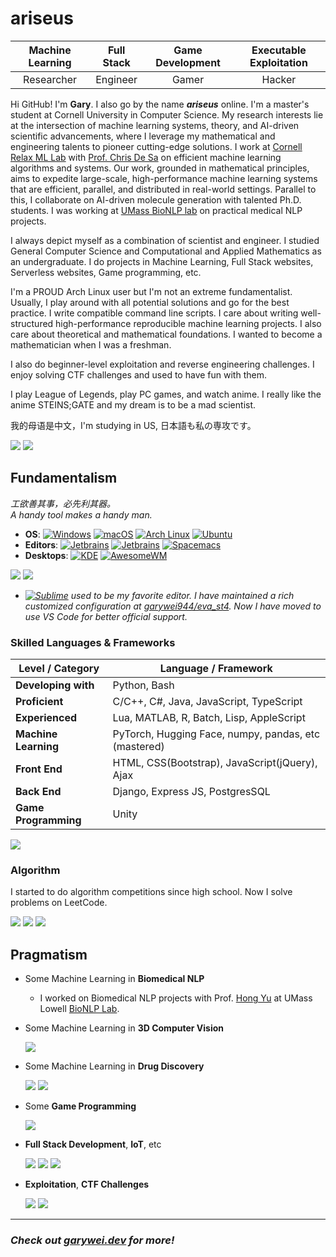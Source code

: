 # ariseus

| Machine Learning | Full Stack | Game Development | Executable Exploitation |
|:----------------:|:----------:|:----------------:|:-------------------:|
|    Researcher    |  Engineer  |      Gamer       |       Hacker        |

Hi GitHub! I'm **Gary**. I also go by the name ***ariseus*** online.
I'm a master's student at Cornell University in Computer Science.
My research interests lie at the intersection of machine learning systems, theory, and AI-driven scientific advancements, where I leverage my mathematical and engineering talents to pioneer cutting-edge solutions.
I work at [Cornell Relax ML Lab](https://relax-ml.cs.cornell.edu/) with [Prof. Chris De Sa](https://www.cs.cornell.edu/~cdesa/) on efficient machine learning algorithms and systems.
Our work, grounded in mathematical principles, aims to expedite large-scale, high-performance machine learning systems that are efficient, parallel, and distributed in real-world settings.
Parallel to this, I collaborate on AI-driven molecule generation with talented Ph.D. students.
I was working at [UMass BioNLP lab](https://bio-nlp.org/) on practical medical NLP projects.

I always depict myself as a combination of scientist and engineer.
I studied General Computer Science and Computational and Applied Mathematics
as an undergraduate.
I do projects in Machine Learning, Full Stack websites, Serverless websites,
Game programming, etc.

I'm a PROUD Arch Linux user but I'm not an extreme fundamentalist.
Usually, I play around with all potential solutions and go for the best
practice.
I write compatible command line scripts.
I care about writing well-structured high-performance reproducible machine
learning projects.
I also care about theoretical and mathematical foundations.
I wanted to become a mathematician when I was a freshman.

I also do beginner-level exploitation and reverse engineering challenges.
I enjoy solving CTF challenges and used to have fun with them.

I play League of Legends, play PC games, and watch anime.
I really like the anime STEINS;GATE and my dream is to be a mad scientist.

我的母语是中文，I'm studying in US, 日本語も私の専攻です。

[![](https://github-readme-stats.vercel.app/api?username=garywei944&show_icons=true&layout=compact)](https://github.com/garywei944)
[![](https://github-readme-stats.vercel.app/api/top-langs/?username=garywei944&layout=compact)](https://wakatime.com/@garywei944)

## Fundamentalism

*工欲善其事，必先利其器。<br>
A handy tool makes a handy man.*

- **OS**:
  [![Windows](https://img.shields.io/badge/Windows-10-66ccff?logo=windows&logoColor=white)](https://github.com/garywei944/eva_windows)
  [![macOS](https://img.shields.io/badge/macOS-Sonoma-66ffcc?logo=apple&logoColor=white)](https://www.apple.com/macos/big-sur/)
  [![Arch Linux](https://img.shields.io/badge/Arch%20Linux-latest-ccff66?logo=arch%20linux&logoColor=white)](https://github.com/garywei944/eva_arch)
  [![Ubuntu](https://img.shields.io/badge/Ubuntu-20.04-ffcc66?logo=ubuntu&logoColor=white)](https://github.com/garywei944/eva_ubuntu)
- **Editors**:
  [![Jetbrains](https://img.shields.io/badge/Jetbrains-IDE-ffcc66?logo=jetbrains&logoColor=white)](https://www.jetbrains.com/products/)
  [![Jetbrains](https://img.shields.io/badge/VS-Code-ff66cc?logo=visual%20studio%20code&logoColor=white)](https://code.visualstudio.com/)
  [![Spacemacs](https://img.shields.io/badge/Spacemacs-evil-cc66ff?logo=spacemacs&logoColor=white)](https://github.com/garywei944/.spacemacs.d)
- **Desktops**:
  [![KDE](https://img.shields.io/badge/DE-KDE-e6770b?logo=kde&logoColor=white)](https://github.com/garywei944/eva_arch)
  [![AwesomeWM](https://img.shields.io/badge/WM-AwesomeWM-d3290f?logo=awesomewm&logoColor=white)](https://github.com/garywei944/eva_arch/tree/main/.config/awesome)

[![](https://github-readme-stats.vercel.app/api/pin/?username=garywei944&repo=eva_arch&theme=light)](https://github.com/garywei944/eva_arch)
[![](https://github-readme-stats.vercel.app/api/pin/?username=garywei944&repo=eva_init&theme=light)](https://github.com/garywei944/eva_init)

- *[![Sublime](https://img.shields.io/badge/Sublime%20Text-4-ff66cc?logo=sublime%20text&logoColor=white)](https://github.com/garywei944/eva_st4)
  used to be my favorite editor. I have maintained a rich customized
  configuration at [garywei944/eva_st4](https://github.com/garywei944/eva_st4).
  Now I have moved to use VS Code for better official support.*

### Skilled Languages & Frameworks

| Level / Category     | Language / Framework                                 |
|----------------------|------------------------------------------------------|
| **Developing with**  | Python, Bash                                         |
| **Proficient**       | C/C++, C#, Java, JavaScript, TypeScript              |
| **Experienced**      | Lua, MATLAB, R, Batch, Lisp, AppleScript             |
| **Machine Learning** | PyTorch, Hugging Face, numpy, pandas, etc (mastered) |
| **Front End**        | HTML, CSS(Bootstrap), JavaScript(jQuery), Ajax       |
| **Back End**         | Django, Express JS, PostgresSQL                      |
| **Game Programming** | Unity                                                |

[![](https://github-readme-stats.vercel.app/api/wakatime?username=garywei944&layout=compact)](https://wakatime.com/@garywei944)

### Algorithm

I started to do algorithm competitions since high school. Now I solve problems
on LeetCode.

[![](https://github-readme-stats.vercel.app/api/pin/?username=garywei944&repo=LeetCode&theme=light)](https://github.com/garywei944/LeetCode)
[![](https://github-readme-stats.vercel.app/api/pin/?username=garywei944&repo=aris_vijos&theme=light)](https://github.com/garywei944/aris_vijos)
[![](https://github-readme-stats.vercel.app/api/pin/?username=garywei944&repo=aris_iac&theme=light)](https://github.com/garywei944/aris_iac)

## Pragmatism

- Some Machine Learning in **Biomedical NLP**

    - I worked on Biomedical NLP projects with
      Prof. [Hong Yu](https://www.uml.edu/sciences/computer-science/faculty/yu-hong.aspx)
      at UMass Lowell [BioNLP Lab](https://bio-nlp.org/).

- Some Machine Learning in **3D Computer Vision**

  [![](https://github-readme-stats.vercel.app/api/pin/?username=garywei944&repo=KPConv-PyTorch-ShapeNet-Part)](https://github.com/garywei944/KPConv-PyTorch-ShapeNet-Part)

- Some Machine Learning in **Drug Discovery**

  [![](https://github-readme-stats.vercel.app/api/pin/?username=garywei944&repo=FMol&theme=light)](https://github.com/garywei944/FMol)
  [![](https://github-readme-stats.vercel.app/api/pin/?username=garywei944&repo=aris_kaggle_lish-moa&theme=light)](https://github.com/garywei944/aris_kaggle_lish-moa)

- Some **Game Programming**

  [![](https://github-readme-stats.vercel.app/api/pin/?username=garywei944&repo=Untitled-Tower-Defense&theme=light)](https://github.com/garywei944/Untitled-Tower-Defense)

- **Full Stack Development**, **IoT**, etc

  [![](https://github-readme-stats.vercel.app/api/pin/?username=garywei944&repo=garywei.dev-express&theme=light)](https://github.com/garywei944/garywei.dev)
  [![](https://github-readme-stats.vercel.app/api/pin/?username=garywei944&repo=Reconnect-Unihack21_Devil_Otter&theme=light)](https://github.com/garywei944/Reconnect-Unihack21_Devil_Otter)
  [![](https://github-readme-stats.vercel.app/api/pin/?username=garywei944&repo=CG3-Blog-Platform&theme=light)](https://github.com/garywei944/CG3-Blog-Platform)

- **Exploitation**, **CTF Challenges**

  [![](https://github-readme-stats.vercel.app/api/pin/?username=garywei944&repo=reverse_shell_x86-64&theme=light)](https://github.com/garywei944/reverse_shell_x86-64)
  [![](https://github-readme-stats.vercel.app/api/pin/?username=garywei944&repo=umass_ctf_2022&theme=light)](https://github.com/garywei944/umass_ctf_2022)

---

### ***Check out [garywei.dev](https://www.garywei.dev) for more!***
